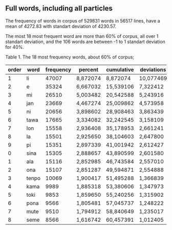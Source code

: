  ## Full words, including all particles

 The frequency of words in corpus of 529831 words in 56517 lines, have a mean of 4272.83 with standart deviation of 4230.57. 
 
 The most 18 most frequent word are more than 60% of corpus, all over 1 standart deviation, and the 106 words are between -1 to 1 standart deviation for 40%. 
 
 Table 1. The 18 most frequency words, about 60% of corpus;
 
 | order | word | frequency | percent | cumulative | deviations |  
 | --- | --- | --- | --- | --- | --- |
 |  1 | li | 47007 | 8,872074 | 8,872074 | 10,077469 |
 |  2 | e | 35324 | 6,667032 | 15,539106 | 7,322412 |
 |  3 | mi | 26510 | 5,003482 | 20,542588 | 5,243916 |
 |  4 | jan | 23669 | 4,467274 | 25,009862 | 4,573958 |
 |  5 | ni | 20656 | 3,898602 | 28,908463 | 3,863439 |
 |  6 | tawa | 17665 | 3,334082 | 32,242545 | 3,158109 |
 |  7 | lon | 15558 | 2,936408 | 35,178953 | 2,661241 |
 |  8 | la | 15501 | 2,925650 | 38,104603 | 2,647800 |
 |  9 | pi | 15351 | 2,897339 | 41,001942 | 2,612427 |
 |  0 | sina | 15305 | 2,888657 | 43,890599 | 2,601580 |
 |  1 | ala | 15116 | 2,852985 | 46,743584 | 2,557010 |
 |  2 | ona | 15107 | 2,851287 | 49,594871 | 2,554888 |
 |  3 | tenpo | 10069 | 1,900417 | 51,495288 | 1,366839 |
 |  4 | kama | 9989 | 1,885318 | 53,380606 | 1,347973 |
 |  5 | toki | 9853 | 1,859650 | 55,240256 | 1,315902 |
 |  6 | pona | 9566 | 1,805481 | 57,045737 | 1,248222 |
 |  7 | mute | 9510 | 1,794912 | 58,840649 | 1,235017 |
 |  8 | seme | 8566 | 1,616742 | 60,457391 | 1,012405 |

 
